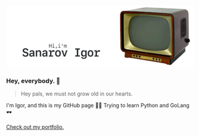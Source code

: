 [![GitHub Banner Sanarov](./assets/GitHubHeaderSanarov.gif)](https://sanarov.dev)
### Hey, everybody. 👋 ###
> Hey pals, we must not grow old in our hearts.

I'm Igor, and this is my GitHub page 🤦‍♂️ Trying to learn Python and GoLang 🕶
<br/><br/>
[Check out my portfolio.](https://sanarov.dev/portfolio/ "Portfolio")
